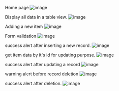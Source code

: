 Home page
![image](https://github.com/user-attachments/assets/8b662387-557a-4f98-aac9-c323312e3eed)

Display all data in a table view.
![image](https://github.com/user-attachments/assets/b1f22a88-0e8e-4788-b290-d4f3d05ba441)

Adding a new item
![image](https://github.com/user-attachments/assets/aadc4f45-fe44-4f96-bb44-1c7a446caf76)

Form validation
![image](https://github.com/user-attachments/assets/dddd4db3-b562-4839-97ff-8839620cfbbb)

success alert after inserting a new record.
![image](https://github.com/user-attachments/assets/ea6bb90b-fefc-4ea5-8a4d-d63700b4ea12)

get item data by it's id for updating purpose.
![image](https://github.com/user-attachments/assets/eea49704-c4d9-433f-914a-7a10c0e79b8e)

success alert after updating a record
![image](https://github.com/user-attachments/assets/2fa6214c-8cb5-404a-982c-d5a2d629e707)

warning alert before record deletion
![image](https://github.com/user-attachments/assets/501b6c80-d004-4774-9e58-915cda3886bd)

success alert after deletion.
![image](https://github.com/user-attachments/assets/52d1326d-ba03-4b11-acd6-67fc5c5a3faf)
